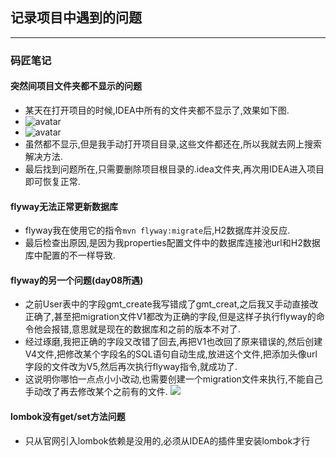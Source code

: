 ## 记录项目中遇到的问题
---
### 码匠笔记
#### 突然间项目文件夹都不显示的问题
- 某天在打开项目的时候,IDEA中所有的文件夹都不显示了,效果如下图.
- ![avatar](https://i.postimg.cc/G2pv6SpS/QQ-20190711191402.jpg)
- ![avatar](https://i.postimg.cc/6psLT0Hy/QQ-20190711191406.png)
- 虽然都不显示,但是我手动打开项目目录,这些文件都还在,所以我就去网上搜索解决方法.
- 最后找到问题所在,只需要删除项目根目录的.idea文件夹,再次用IDEA进入项目即可恢复正常.

#### flyway无法正常更新数据库
- flyway我在使用它的指令`mvn flyway:migrate`后,H2数据库并没反应.
- 最后检查出原因,是因为我properties配置文件中的数据库连接池url和H2数据库中配置的不一样导致.

#### flyway的另一个问题(day08所遇)
- 之前User表中的字段gmt_create我写错成了gmt_creat,之后我又手动直接改正确了,甚至把migration文件V1都改为正确的字段,但是这样子执行flyway的命令他会报错,意思就是现在的数据库和之前的版本不对了.
- 经过琢磨,我把正确的字段又改错了回去,再把V1也改回了原来错误的,然后创建V4文件,把修改某个字段名的SQL语句自动生成,放进这个文件,把添加头像url字段的文件改为V5,然后再次执行flyway指令,就成功了.
- 这说明你哪怕一点点小小改动,也需要创建一个migration文件来执行,不能自己手动改了再去修改某个之前有的文件.
![](https://i.postimg.cc/RVGLcTJX/image.png)

#### lombok没有get/set方法问题
- 只从官网引入lombok依赖是没用的,必须从IDEA的插件里安装lombok才行